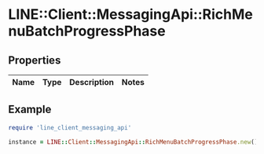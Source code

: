 # LINE::Client::MessagingApi::RichMenuBatchProgressPhase

## Properties

| Name | Type | Description | Notes |
| ---- | ---- | ----------- | ----- |

## Example

```ruby
require 'line_client_messaging_api'

instance = LINE::Client::MessagingApi::RichMenuBatchProgressPhase.new()
```

